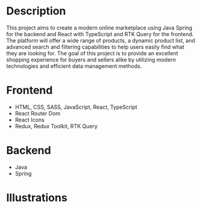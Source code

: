 # Description

This project aims to create a modern online marketplace using Java Spring for the backend and React with TypeScript and RTK Query for the frontend. The platform will offer a wide range of products, a dynamic product list, and advanced search and filtering capabilities to help users easily find what they are looking for. The goal of this project is to provide an excellent shopping experience for buyers and sellers alike by utilizing modern technologies and efficient data management methods.

# Frontend

- HTML, CSS, SASS, JavaScript, React, TypeScript
- React Router Dom
- React Icons
- Redux, Redux Toolkit, RTK Query

# Backend
- Java
- Spring 

# Illustrations
